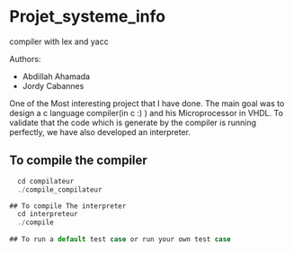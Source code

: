# Projet_systeme_info
compiler with lex and yacc 

Authors:
 * Abdillah Ahamada
 * Jordy Cabannes

One of the Most interesting project that I have done. The main goal was to design a c language compiler(in c :) ) and his Microprocessor in VHDL. To validate that the code which is generate by the compiler is running perfectly, we have also developed an interpreter.  


## To compile the compiler
```javascript
  cd compilateur
  ./compile_compilateur

## To compile The interpreter
  cd interpreteur
  ./compile	
  
## To run a default test case or run your own test case
  

  

  
  
